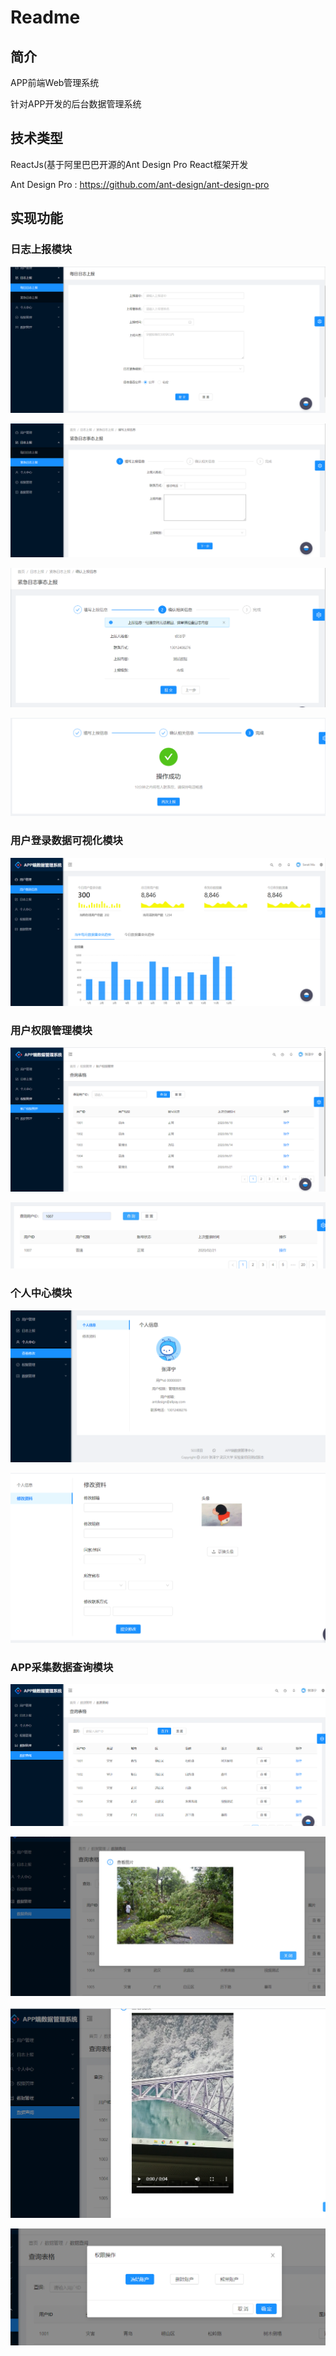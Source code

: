 # Readme

## 简介

APP前端Web管理系统

针对APP开发的后台数据管理系统

## 技术类型

ReactJs(基于阿里巴巴开源的Ant Design Pro React框架开发

Ant Design Pro : https://github.com/ant-design/ant-design-pro

## 实现功能

### 日志上报模块

![image-20200627230842796](readme.assets/image-20200627230842796.png)

![image-20200627230901393](readme.assets/image-20200627230901393.png)

![image-20200627230942849](readme.assets/image-20200627230942849.png)

![image-20200627231016682](readme.assets/image-20200627231016682.png)

### 用户登录数据可视化模块

<img src="readme.assets/image-20200627230803500.png" alt="image-20200627230803500" style="zoom: 50%;" />

### 用户权限管理模块

![image-20200627231258212](readme.assets/image-20200627231258212.png)

![image-20200627231325625](readme.assets/image-20200627231325625.png)

### 个人中心模块

![image-20200627231124959](readme.assets/image-20200627231124959.png)

![image-20200627231149696](readme.assets/image-20200627231149696.png)

### APP采集数据查询模块

![image-20200627231454548](readme.assets/image-20200627231454548.png)

![image-20200627231510421](readme.assets/image-20200627231510421.png)

![image-20200627231533397](readme.assets/image-20200627231533397.png)

![image-20200627231555480](readme.assets/image-20200627231555480.png)